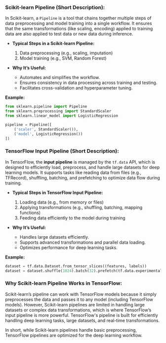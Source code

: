 
### **Scikit-learn Pipeline (Short Description):**
In Scikit-learn, a `Pipeline` is a tool that chains together multiple steps of data preprocessing and model training into a single workflow. It ensures that the same transformations (like scaling, encoding) applied to training data are also applied to test data or new data during inference.

- **Typical Steps in a Scikit-learn Pipeline:**
  1. Data preprocessing (e.g., scaling, imputation)
  2. Model training (e.g., SVM, Random Forest)

- **Why It’s Useful:**
  - Automates and simplifies the workflow.
  - Ensures consistency in data processing across training and testing.
  - Facilitates cross-validation and hyperparameter tuning.

**Example:**
```python
from sklearn.pipeline import Pipeline
from sklearn.preprocessing import StandardScaler
from sklearn.linear_model import LogisticRegression

pipeline = Pipeline([
    ('scaler', StandardScaler()),
    ('model', LogisticRegression())
])
```

### **TensorFlow Input Pipeline (Short Description):**
In TensorFlow, the **input pipeline** is managed by the `tf.data` API, which is designed to efficiently load, preprocess, and handle large datasets for deep learning models. It supports tasks like reading data from files (e.g., TFRecord), shuffling, batching, and prefetching to optimize data flow during training.

- **Typical Steps in TensorFlow Input Pipeline:**
  1. Loading data (e.g., from memory or files)
  2. Applying transformations (e.g., shuffling, batching, mapping functions)
  3. Feeding data efficiently to the model during training

- **Why It’s Useful:**
  - Handles large datasets efficiently.
  - Supports advanced transformations and parallel data loading.
  - Optimizes performance for deep learning tasks.

**Example:**
```python
dataset = tf.data.Dataset.from_tensor_slices((features, labels))
dataset = dataset.shuffle(1024).batch(32).prefetch(tf.data.experimental.AUTOTUNE)
```

### **Why Scikit-learn Pipeline Works in TensorFlow:**
Scikit-learn’s pipeline can work with TensorFlow models because it simply preprocesses the data and passes it to any model (including TensorFlow models). However, Scikit-learn pipelines are limited in handling large datasets or complex data transformations, which is where TensorFlow’s input pipeline is more powerful. TensorFlow's pipeline is built for efficiently handling deep learning tasks, large datasets, and real-time transformations. 

In short, while Scikit-learn pipelines handle basic preprocessing, TensorFlow pipelines are optimized for the deep learning workflow.